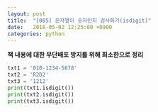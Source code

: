 ```yaml
---
layout: post
title:  "[085] 문자열이 숫자인지 검사하기(isdigit)"
date:   2018-05-02 12:25:00 +0900
categories: python
---
```


**책 내용에 대한 무단배포 방지를 위해 최소한으로 정리**

```python
txt1 = '010-1234-5678'
txt2 = 'R2D2'
txt3 = '1212'
print(txt1.isdigit())
print(txt2.isdigit())
print(txt3.isdigit())
```